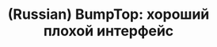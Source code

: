 ---
layout: default
category: mega
lang: en
title: (Russian) BumpTop&#58; хороший плохой интерфейс
slug: dumbtop
tags: apple baka-baka friends gui information 
postid: 288
translated: no
---